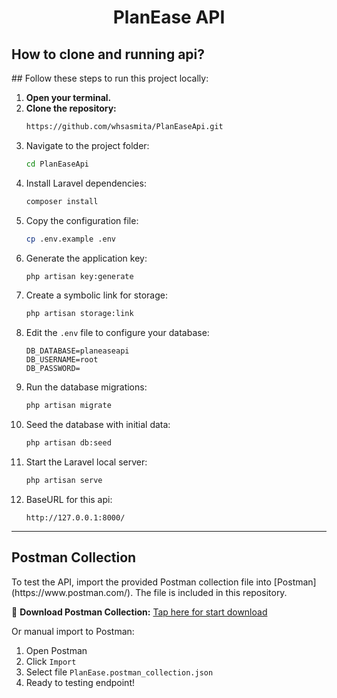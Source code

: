 <h1 align="center">PlanEase API</h1>

<h2>How to clone and running api?</h2>
## Follow these steps to run this project locally:

1. **Open your terminal.**
2. **Clone the repository:**
   ```bash
   https://github.com/whsasmita/PlanEaseApi.git
3. Navigate to the project folder:
    ```bash
    cd PlanEaseApi
    ```
4. Install Laravel dependencies:
    ```bash
    composer install
    ```
5. Copy the configuration file:
    ```bash
    cp .env.example .env
    ```
6. Generate the application key:
    ```bash
    php artisan key:generate
    ```
7. Create a symbolic link for storage:
    ```bash
    php artisan storage:link
    ```
8. Edit the `.env` file to configure your database:
    ```env
    DB_DATABASE=planeaseapi
    DB_USERNAME=root
    DB_PASSWORD=
    ```
9. Run the database migrations:
    ```bash
    php artisan migrate
    ```
10. Seed the database with initial data:
    ```bash
    php artisan db:seed
    ```
11. Start the Laravel local server:
    ```bash
    php artisan serve
    ```
12. BaseURL for this api:
    ```
    http://127.0.0.1:8000/
    ```

---
<h2>Postman Collection</h2> 
To test the API, import the provided Postman collection file into [Postman](https://www.postman.com/). The file is included in this repository.

🔗 **Download Postman Collection:**
[Tap here for start download](./PlanEase.postman_collection.json)

Or manual import to Postman:

1. Open Postman
2. Click `Import`
3. Select file `PlanEase.postman_collection.json`
4. Ready to testing endpoint!
